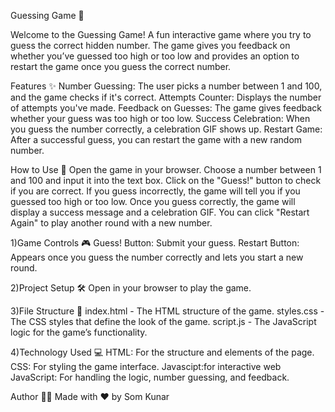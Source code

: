 Guessing Game 🎲

Welcome to the Guessing Game! A fun interactive game where you try to guess the correct hidden number. The game gives you feedback on whether you’ve guessed too high or too low and provides an option to restart the game once you guess the correct number.

Features ✨
Number Guessing: The user picks a number between 1 and 100, and the game checks if it's correct.
Attempts Counter: Displays the number of attempts you've made.
Feedback on Guesses: The game gives feedback whether your guess was too high or too low.
Success Celebration: When you guess the number correctly, a celebration GIF shows up.
Restart Game: After a successful guess, you can restart the game with a new random number.

How to Use 🚀
Open the game in your browser.
Choose a number between 1 and 100 and input it into the text box.
Click on the "Guess!" button to check if you are correct.
If you guess incorrectly, the game will tell you if you guessed too high or too low.
Once you guess correctly, the game will display a success message and a celebration GIF.
You can click "Restart Again" to play another round with a new number.

1)Game Controls 🎮
Guess! Button: Submit your guess.
Restart Button: Appears once you guess the number correctly and lets you start a new round.

2)Project Setup 🛠️
Open in your browser to play the game.

3)File Structure 📂
index.html - The HTML structure of the game.
styles.css - The CSS styles that define the look of the game.
script.js - The JavaScript logic for the game’s functionality.

4)Technology Used 💻
HTML: For the structure and elements of the page.
CSS: For styling the game interface.
Javascipt:for interactive web
JavaScript: For handling the logic, number guessing, and feedback.

Author 🧑‍💻
Made with ❤️ by Som Kunar

